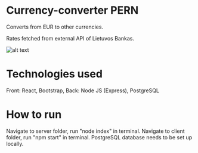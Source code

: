 # Currency-converter PERN

Converts from EUR to other currencies. 

Rates fetched from external API of Lietuvos Bankas.

![alt text](https://github.com/JustinaJur/currency-converter/blob/master/images/converter.png)

# Technologies used

Front: React, Bootstrap,
Back: Node JS (Express), PostgreSQL

# How to run
 
Navigate to server folder, run "node index" in terminal.
Navigate to client folder, run "npm start" in terminal.
PostgreSQL database needs to be set up locally.  
